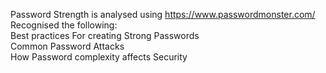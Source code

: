 Password Strength is analysed using https://www.passwordmonster.com/
Recognised the following:<br>
Best practices For creating Strong Passwords<br>
Common Password Attacks<br>
How Password complexity affects Security
